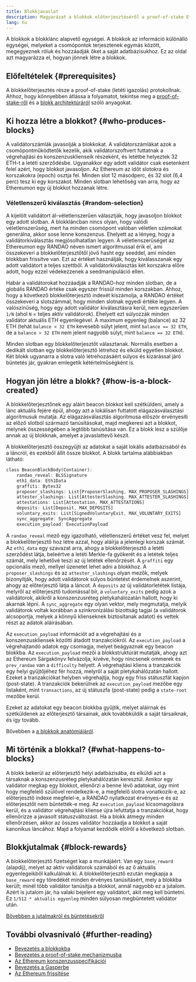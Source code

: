 ```yaml
---
title: Blokkjavaslat
description: Magyarázat a blokkok előterjesztéséről a proof-of-stake Ethereumban.
lang: hu
---
```


A blokkok a blokklánc alapvető egységei. A blokkok az információ különálló egységei, melyeket a csomópontok terjesztenek egymás között, megegyeznek róluk és hozzáadják őket a saját adatbázisukhoz. Ez az oldal azt magyarázza el, hogyan jönnek létre a blokkok.

## Előfeltételek {#prerequisites}

A blokkelőterjesztés része a proof-of-stake (letéti igazolás) protokollnak. Ahhoz, hogy könnyebben átlássa a folyamatot, tekintse meg a [proof-of-stake-ről](/developers/docs/consensus-mechanisms/pos/) és a [blokk architektúráról](/developers/docs/blocks/) szóló anyagokat.

## Ki hozza létre a blokkot? {#who-produces-blocks}

A validátorszámlák javasolják a blokkokat. A validátorszámlákat azok a csomópontműködtetők kezelik, akik validátorszoftvert futtatnak a végrehajtási és konszenzusklienseik részeként, és letétbe helyeztek 32 ETH-t a letéti szerződésbe. Ugyanakkor egy adott validátor csak esetenként felel azért, hogy blokkot javasoljon. Az Ethereum az időt slotokra és korszakokra (epoch) osztja fel. Minden slot 12 másodperc, és 32 slot (6,4 perc) tesz ki egy korszakot. Minden slotban lehetőség van arra, hogy az Ethereumon egy új blokkot hozzanak létre.

### Véletlenszerű kiválasztás {#random-selection}

A kijelölt validátort ál-véletlenszerűen választják, hogy javasoljon blokkot egy adott slotban. A blokkláncban nincs olyan, hogy valódi véletlenszerűség, mert ha minden csomópont valóban véletlen számokat generálna, akkor sose lenne konszenzus. Ehelyett az a lényeg, hogy a validátorkiválasztás megjósolhatatlan legyen. A véletlenszerűséget az Ethereumon egy RANDAO néven ismert algoritmussal érik el, ami összekeveri a blokkelőterjesztőtől jövő hasht egy seeddel, ami minden blokkban frissítve van. Ezt az értéket használják, hogy kiválasszanak egy adott validátort a teljes szettből. A validátorkiválasztás két korszakra előre adott, hogy ezzel védekezzenek a seedmanipuláció ellen.

Habár a validátorokat hozzáadják a RANDAO-hoz minden slotban, de a globális RANDAO értéke csak egyszer frissül minden korszakban. Ahhoz, hogy a következő blokkelőterjesztő indexét kiszámolja, a RANDAO értéket összekeveri a slotszámmal, hogy minden slotnak egyedi értéke legyen. A valószínűség, hogy egy adott validátor kiválasztásra kerül, nem egyszerűen `1/N` (ahol `N` = teljes aktív validátorok). Ehelyett ezt súlyozzák minden validátor aktuális ETH egyenlegével. A maximum egyenleg (balance) az 32 ETH (tehát `balance < 32 ETH` kevesebb súlyt jelent, mint `balance == 32 ETH`, de a `balance > 32 ETH` nem jelent nagyobb súlyt, mint `balance == 32 ETH`).

Minden slotban egy blokkelőterjesztőt választanak. Normális esetben a dedikált slotban egy blokkelőterjesztő létrehoz és elküld egyetlen blokkot. Két blokk ugyanarra a slotra való létrehozásáért súlyos és kizárással járó büntetés jár, gyakran emlegetik kétértelműségként is.

## Hogyan jön létre a blokk? {#how-is-a-block-created}

A blokkelőterjesztőnek egy aláírt beacon blokkot kell szétküldeni, amely a lánc aktuális fejére épül, ahogy azt a lokálisan futtatott elágazásválasztási algoritmusuk mutatja. Az elágazásválasztás algoritmusa először érvényesíti az előző slotból származó tanúsításokat, majd megkeresi azt a blokkot, melynek összességében a legtöbb tanúsítása van. Ez a blokk lesz a szülője annak az új blokknak, amelyet a javaslattevő készít.

A blokkelőterjesztő összegyűjti az adatokat a saját lokális adatbázisából és a láncról, és ezekből állít össze blokkot. A blokk tartalma alábbiakban látható:

```rust
class BeaconBlockBody(Container):
    randao_reveal: BLSSignature
    eth1_data: Eth1Data
    graffiti: Bytes32
    proposer_slashings: List[ProposerSlashing, MAX_PROPOSER_SLASHINGS]
    attester_slashings: List[AttesterSlashing, MAX_ATTESTER_SLASHINGS]
    attestations: List[Attestation, MAX_ATTESTATIONS]
    deposits: List[Deposit, MAX_DEPOSITS]
    voluntary_exits: List[SignedVoluntaryExit, MAX_VOLUNTARY_EXITS]
    sync_aggregate: SyncAggregate
    execution_payload: ExecutionPayload
```

A `randao_reveal` mező egy igazolható, véletlenszerű értéket vesz fel, melyet a blokkelőterjesztő hoz létre azzal, hogy aláírja a jelenlegi korszak számát. Az `eth1_data` egy szavazat arra, ahogy a blokkelőterjesztő a letéti szerződést látja, beleértve a letéti Merkle-fa gyökerét és a letétek teljes számát, mely lehetővé teszi az új letétek ellenőrzését. A `graffiti` egy opcionális mező, mellyel üzenetet lehet adni a blokkhoz. A `proposer_slashings` és az `attester_slashings` olyan mezők, melyek bizonyítják, hogy adott validátorok súlyos büntetést érdemelnek aszerint, ahogy az előterjesztő látja a láncot. A `deposits` az új validátorletétek listája, melyről az előterjesztő tudomással bír, a `voluntary_exits` pedig azok a validátorok, akikről a konszenzusréteg pletykahálózatán hallott, hogy ki akarnak lépni. A `sync_aggregate` egy olyan vektor, mely megmutatja, melyik validátorok voltak korábban a szinkronizálási bizottság tagjai (a validátorok alcsoportja, melyek a könnyű klienseknek biztosítanak adatot) és vettek részt az adatok aláírásában.

Az `execution_payload` információt ad a végrehajtási és a konszenzuskliensek közötti átadott tranzakciókról. Az `execution_payload` a végrehajtandó adatok egy csomagja, melyet beágyaznak egy beacon blokkba. Az `execution_payload` mezői a blokkstruktúrát mutatják, ahogy azt az Ethereum Sárgakönyv felvázolja, kivéve, hogy nincsenek ommerek és `prev_randao` van a `difficulty` helyett. A végrehajtási kliens a tranzakciók egy helyi gyűjtőjéhez fér hozzá, melyről a saját pletykahálózatán hallott. Ezeket a tranzakciókat helyben végrehajtja, hogy egy friss státuszfát kapjon (post-state). A tranzakciók bekerülnek az `execution_payload` mezőbe egy listaként, mint `transactions`, az új státuszfa (post-state) pedig a `state-root` mezőbe kerül.

Ezeket az adatokat egy beacon blokkba gyűjtik, melyet aláírnak és szétküldenek az előterjesztő társainak, akik továbbküldik a saját társaiknak, és így tovább.

Bővebben a [a blokkok anatómiájáról](/developers/docs/blocks).

## Mi történik a blokkal? {#what-happens-to-blocks}

A blokk bekerül az előterjesztő helyi adatbázisába, és elküldi azt a társaknak a konszenzusréteg pletykahálózatán keresztül. Amikor egy validátor megkap egy blokkot, ellenőrzi a benne lévő adatokat, úgy mint hogy megfelelő szülővel rendelkezik-e, a megfelelő slotra vonatkozik-e, az előterjesztő indexe megfelel-e, a RANDAO nyilatkozat érvényes-e és az előterjesztőt nem büntették-e meg. Az `execution_payload` kicsomagolásra kerül, és a validátor végrehajtási kliense újra lefuttatja a tranzakciókat, hogy ellenőrizze a javasolt státuszváltozást. Ha a blokk átmegy minden ellenőrzésen, akkor az összes validátor hozzáadja a blokkot a saját kanonikus láncához. Majd a folyamat kezdődik elölről a következő slotban.

## Blokkjutalmak {#block-rewards}

A blokkelőterjesztő fizetséget kap a munkájáért. Van egy `base_reward` (alapdíj), melyet az aktív validátorok számából és az ő aktuális egyenlegeikből kalkulálnak ki. A blokkelőterjesztő ezután megkapja a `base_reward` egy töredékét minden érvényes tanúsításért, mely a blokkba került; minél több validátor tanúsítja a blokkot, annál nagyobb ez a jutalom. Azért is jutalom jár, ha valaki bejelent egy validátort, akit meg kell büntetni. Ez `1/512 * aktuális egyenleg` minden súlyosan megbüntetett validátor után.

[Bővebben a jutalmakról és büntetésekről](/developers/docs/consensus-mechanisms/pos/rewards-and-penalties)

## További olvasnivaló {#further-reading}

- [Bevezetés a blokkokba](/developers/docs/blocks/)
- [Bevezetés a proof-of-stake mechanizmusba](/developers/docs/consensus-mechanisms/pos/)
- [Az Ethereum konszenzusspecifikációi](https://github.com/ethereum/consensus-specs)
- [Bevezetés a Gasperbe](/developers/docs/consensus-mechanisms/pos/)
- [Az Ethereum frissítése](https://eth2book.info/)
